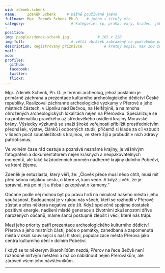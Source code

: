 ```yaml
---
uid: zdenek.schenk
name:     Zdeněk Schenk     # běžně používané jméno
fullname: Mgr. Zdeněk Schenk Ph.D.   # jméno s tituly etc.
category:                     # kategorie: rp, praha, vary, hradec, jmk, senat
- 
position: 
img: people/zdenek-schenk.jpg             # 165 x 220
img-full:                     # větší obrázek zobrazený na podrobném profilu
description: Registrovaný příznivce          # kratký popis, max 160 znaků
mail:
mob: 
profiles:
  github:
  facebook: 
  twitter:         
  flickr: 
---
```


Mgr. Zdeněk Schenk, Ph. D. je terénní archeolog, jehož posláním je primárně záchrana a prezentace kulturního archeologického dědictví České republiky. Realizoval záchranné archeologické výzkumy v Přerově a jeho místních částech, v Lipníku nad Bečvou, na Helfštýně, a na mnoha ohrožených archeologických lokalitách nejen na Přerovsku. Specializuje se na problematiku pravěkého až středověkého osídlení krajiny Moravské brány. Výsledky výzkumů se snaží široké veřejnosti přiblížit prostřednictvím přednášek, výstav, článků i odborných studií, přičemž si klade za cíl vzbudit v lidech pocit sounáležitosti s krajinou, ve které žijí a probudit v nich zdravý patriotismus.

Ve volném čase rád cestuje a poznává neznámé krajiny, je vášnivým fotografem a dokumentátorem nejen krásných a neopakovatelných momentů, ale také každodenních proměn nádherné krajiny dolního Pobečví, ve které žijeme.

Zdeněk je entuziasta, který věří, že: „Člověk přece musí něco chtít, musí mít před sebou nějakou cestu, o které ví, kam vede. A když jí věří, že je správná, má po ní jít a třeba i zakopávat o kameny.“

Občané podle něj mohou být po právu hrdí na minulost našeho města i jeho současnost. Budoucnost je v rukou nás všech, kteří se rozhodli v Přerově zůstat a přes některá negativa zde žít. Když společně spojíme dostatek pozitivní energie, nadšení mladé generace s životními zkušenostmi dříve narozených občanů, máme šanci postupně zlepšit i věci, které nás trápí.

Mezi jeho priority patří prezentace archeologického kulturního dědictví Přerova a jeho místních částí, péče o památky, zanedbaná a zapomenutá místa v okolí související s naší historií, popularizace města Přerova jako centra kulturního dění v dolním Pobečví.

I když se to některým škarohlídům nezdá, Přerov na řece Bečvě není rozhodně mrtvým městem a má co nabídnout nejen Přerovákům, ale zároveň všem jeho návštěvníkům.

---
